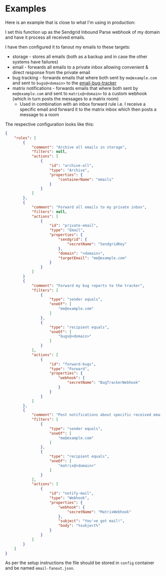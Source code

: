 # Examples

Here is an example that is close to what I'm using in production:

I set this function up as the Sendgrid Inbound Parse webhook of my domain and have it process all received emails.

I have then configured it to fanout my emails to these targets:

* storage - stores all emails (both as a backup and in case the other systems have failures)
* email - forwards all emails to a private inbox allowing convenient & direct response from the private email
* bug tracking - forwards emails that where both sent by `me@example.com` and sent to `bugs@<domain>` to the [email-bug-tracker](https://github.com/MarcStan/email-bug-tracker)
* matrix notifications - forwards emails that where both sent by `me@example.com` and sent to `matrix@<domain>` to a custom webhook (which in turn posts the messages to a matrix room)
  * Used in combination with an inbox forward rule i.e. I receive a specific email and forward it to the matrix inbox which then posts a message to a room

The respective configuration looks like this:

``` json
{
    "rules": [
        {
            "comment": "Archive all emails in storage",
            "filters": null,
            "actions": [
                {
                    "id": "archive-all",
                    "type": "Archive",
                    "properties": {
                        "containerName": "emails"
                    }
                }
            ]
        },
        {
            "comment": "Forward all emails to my private inbox",
            "filters": null,
            "actions": [
                {
                    "id": "private-email",
                    "type": "Email",
                    "properties": {
                        "sendgrid": {
                            "secretName": "SendgridKey"
                        },
                        "domain": "<domain>",
                        "targetEmail": "me@example.com"
                    }
                }
            ]
        }
        {
            "comment": "Forward my bug reports to the tracker",
            "filters": [
                {
                    "type": "sender equals",
                    "oneOf": [
                        "me@example.com"
                    ]
                },
                {
                    "type": "recipient equals",
                    "oneOf": [
                        "bugs@<domain>"
                    ]
                }
            ],
            "actions": [
                {
                    "id": "forward-bugs",
                    "type": "Forward",
                    "properties": {
                        "webhook": {
                            "secretName": "BugTrackerWebhook"
                        }
                    }
                }
            ]
        },
        {
            "comment": "Post notifications about specific received emails in a matrix room",
            "filters": [
                {
                    "type": "sender equals",
                    "oneOf": [
                        "me@example.com"
                    ]
                },
                {
                    "type": "recipient equals",
                    "oneOf": [
                        "matrix@<domain>"
                    ]
                }
            ],
            "actions": [
                {
                    "id": "notify-mail",
                    "type": "Webhook",
                    "properties": {
                        "webhook": {
                            "secretName": "MatrixWebhook"
                        },
                        "subject": "You've got mail!",
                        "body": "%subject%"
                    }
                }
            ]
        }
    ]
}
```

As per the setup instructions the file should be stored in `config` container and be named `email-fanout.json`.
